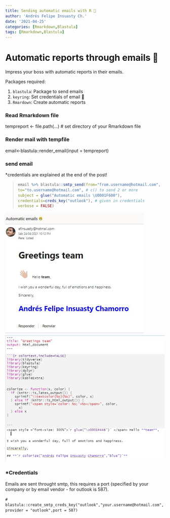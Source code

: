```yaml
---
title: Sending automatic emails with R 📧
author: 'Andrés Felipe Insuasty Ch.'
date: '2021-04-25'
categories: [Rmarkdown,Blastula]
tags: [Rmarkdown,Blastula]
---
```


# Automatic reports through emails 📧

Impress your boss with automatic reports in their emails.

Packages required:

1.  `blastula`: Package to send emails
2.  `keyring`: Set credentials of email 🔐
3.  `Rmardown`: Create automatic reports

### Read Rmarkdown file

tempreport \<- file.path(...) \# set directory of your Rmarkdown file

### Render mail with tempfile

email\<-blastula::render_email(input = tempreport)

### send email

\*credentials are explained at the end of the post!

> ``` r
> email %>% blastula::smtp_send(from="from.username@hotmail.com",
> to="to.username@hotmail.com", # c() to send 2 or more
> subject = glue("Automatic emails \U0001F600"),
> credentials=creds_key("outlook"), # given in credentials
> verbose = FALSE)
> ```

![](images/AutomaticReport.JPG)![Rmardown file](images/Saludos_Rmarkdown.JPG)

### \*Credentials

Emails are sent throught smtp, this requires a port (specified by your company or by email vendor - for outlook is 587).

`# blastula::create_smtp_creds_key("outlook","your.username@hotmail.com",provider = "outlook",port = 587)`
